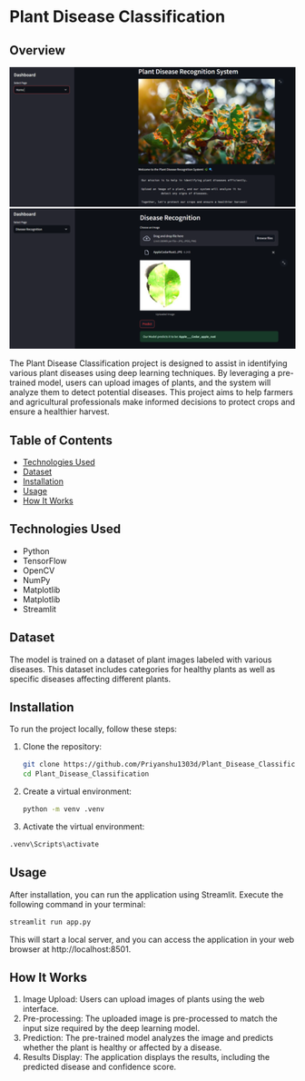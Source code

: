 # Plant Disease Classification

## Overview
![Website Screenshot 1](https://raw.githubusercontent.com/Priyanshu1303d/Plant_Disease_Classification/refs/heads/main/website_1.png?token=GHSAT0AAAAAACWWQUDKQJGC62FO2SIAMII6ZZEKCGA)
![Website Screenshot 2](https://raw.githubusercontent.com/Priyanshu1303d/Plant_Disease_Classification/refs/heads/main/website_2.png?token=GHSAT0AAAAAACWWQUDKDECBMDILC7E44ER4ZZEKB3A)

The Plant Disease Classification project is designed to assist in identifying various plant diseases using deep learning techniques. By leveraging a pre-trained model, users can upload images of plants, and the system will analyze them to detect potential diseases. This project aims to help farmers and agricultural professionals make informed decisions to protect crops and ensure a healthier harvest.

## Table of Contents
- [Technologies Used](#technologies-used)
- [Dataset](#dataset)
- [Installation](#installation)
- [Usage](#usage)
- [How It Works](#how-it-works)

## Technologies Used
- Python
- TensorFlow
- OpenCV
- NumPy
- Matplotlib
- Matplotlib
- Streamlit

## Dataset
The model is trained on a dataset of plant images labeled with various diseases. This dataset includes categories for healthy plants as well as specific diseases affecting different plants.

## Installation
To run the project locally, follow these steps:

1. Clone the repository:
   ```bash
   git clone https://github.com/Priyanshu1303d/Plant_Disease_Classification.git
   cd Plant_Disease_Classification
2. Create a virtual environment:
   ```bash
   python -m venv .venv
3. Activate the virtual environment:
  ```bash
.venv\Scripts\activate
```
## Usage
After installation, you can run the application using Streamlit. Execute the following command in your terminal:
```bash
streamlit run app.py
```
This will start a local server, and you can access the application in your web browser at http://localhost:8501.

## How It Works
1. Image Upload: Users can upload images of plants using the web interface.
2. Pre-processing: The uploaded image is pre-processed to match the input size required by the deep learning model.
3. Prediction: The pre-trained model analyzes the image and predicts whether the plant is healthy or affected by a disease.
4. Results Display: The application displays the results, including the predicted disease and confidence score.


